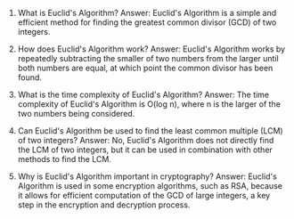 1. What is Euclid's Algorithm?
Answer: Euclid's Algorithm is a simple and efficient method for finding the greatest common divisor (GCD) of two integers.

2. How does Euclid's Algorithm work?
Answer: Euclid's Algorithm works by repeatedly subtracting the smaller of two numbers from the larger until both numbers are equal, at which point the common divisor has been found.

3. What is the time complexity of Euclid's Algorithm?
Answer: The time complexity of Euclid's Algorithm is O(log n), where n is the larger of the two numbers being considered.

4. Can Euclid's Algorithm be used to find the least common multiple (LCM) of two integers?
Answer: No, Euclid's Algorithm does not directly find the LCM of two integers, but it can be used in combination with other methods to find the LCM.

5. Why is Euclid's Algorithm important in cryptography?
Answer: Euclid's Algorithm is used in some encryption algorithms, such as RSA, because it allows for efficient computation of the GCD of large integers, a key step in the encryption and decryption process.